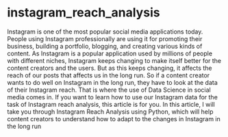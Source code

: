 # instagram_reach_analysis


Instagram is one of the most popular social media applications today. People using Instagram professionally are using it for promoting their business, building a portfolio, blogging, and creating various kinds of content. As Instagram is a popular application used by millions of people with different niches, Instagram keeps changing to make itself better for the content creators and the users. But as this keeps changing, it affects the reach of our posts that affects us in the long run. So if a content creator wants to do well on Instagram in the long run, they have to look at the data of their Instagram reach. That is where the use of Data Science in social media comes in. If you want to learn how to use our Instagram data for the task of Instagram reach analysis, this article is for you. In this article, I will take you through Instagram Reach Analysis using Python, which will help content creators to understand how to adapt to the changes in Instagram in the long run
